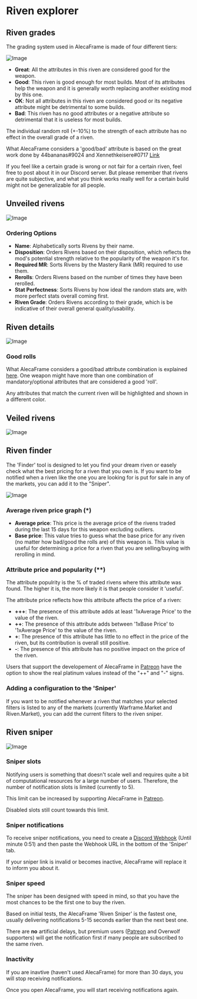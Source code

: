 # Riven explorer

## Riven grades

The grading system used in AlecaFrame is made of four different tiers:

![Image](./assets/RivenGrades.png)

- **Great**: All the attributes in this riven are considered good for the weapon.
- **Good**: This riven is good enough for most builds. Most of its attributes help the weapon and it is generally worth replacing another existing mod by this one.
- **OK**: Not all attributes in this riven are considered good or its negative attribute might be detrimental to some builds.
- **Bad**: This riven has no good attributes or a negative attribute so detrimental that it is useless for most builds.

The individual random roll (+-10%) to the strength of each attribute has no effect in the overall grade of a riven.

What AlecaFrame considers a 'good/bad' attribute is based on the great work done by 44bananas#9024 and Xennethkeisere#0717 [Link](https://docs.google.com/spreadsheets/d/1zbaeJBuBn44cbVKzJins_E3hTDpnmvOk8heYN-G8yy8)

If you feel like a certain grade is wrong or not fair for a certain riven, feel free to post about it in our Discord server. But please remember that rivens are quite subjective, and what you think works really well for a certain build might not be generalizable for all people.

## Unveiled rivens

![Image](./assets/UnveiledRivens.png)

### Ordering Options

- **Name**: Alphabetically sorts Rivens by their name.
- **Disposition**: Orders Rivens based on their disposition, which reflects the mod's potential strength relative to the popularity of the weapon it's for.
- **Required MR**: Sorts Rivens by the Mastery Rank (MR) required to use them.
- **Rerolls**: Orders Rivens based on the number of times they have been rerolled.
- **Stat Perfectness**: Sorts Rivens by how ideal the random stats are, with more perfect stats overall coming first.
- **Riven Grade**: Orders Rivens according to their grade, which is be indicative of their overall general quality/usability.

## Riven details

![Image](./assets/RivenDetails.png)

### Good rolls

What AlecaFrame considers a good/bad attribute combination is explained [here](#riven-grades).
One weapon might have more than one combination of mandatory/optional attributes that are considered a good 'roll'.

Any attributes that match the current riven will be highlighted and shown in a different color.

## Veiled rivens

![Image](./assets/VeiledRivens.png)

## Riven finder

The 'Finder' tool is designed to let you find your dream riven or easely check what the best pricing for a riven that you own is. If you want to be notified when a riven like the one you are looking for is put for sale in any of the markets, you can add it to the "Sniper".

![Image](./assets/RivenFinder.png)

### Average riven price graph (*)

- **Average price**: This price is the average price of the rivens traded during the last 15 days for this weapon excluding outliers.
- **Base price**: This value tries to guess what the base price for any riven (no matter how bad/good the rolls are) of this weapon is. This value is useful for determining a price for a riven that you are selling/buying with rerolling in mind.

### Attribute price and popularity (**)

The attribute populrity is the % of traded rivens where this attribute was found. The higher it is, the more likely it is that people consider it 'useful'.

The attribute price reflects how this attribute affects the price of a riven:
- **+++**: The presence of this attribute adds at least '1xAverage Price' to the value of the riven.
- **++**: The presence of this attribute adds between '1xBase Price' to '1xAverage Price' to the value of the riven.
- **+**: The presence of this attribute has little to no effect in the price of the riven, but its contribution is overall still positive.
- **-**: The presence of this attribute has no positive impact on the price of the riven.

Users that support the developement of AlecaFrame in [Patreon](https://www.patreon.com/AlecaFrame) have the option to show the real platinum values instead of the "++" and "-" signs.

### Adding a configuration to the 'Sniper'

If you want to be notified whenever a riven that matches your selected filters is listed to any of the markets (currently Warframe.Market and Riven.Market), you can add the current filters to the riven sniper.

## Riven sniper

![Image](./assets/RivenSniper.png)

### Sniper slots

Notifying users is something that doesn't scale well and requires quite a bit of computational resources for a large number of users. Therefore, the number of notification slots is limited (currently to 5).

This limit can be increased by supporting AlecaFrame in [Patreon](https://www.patreon.com/AlecaFrame).

Disabled slots still count towards this limit.

### Sniper notifications

To receive sniper notifications, you need to create a [Discord Webhook](https://www.youtube.com/watch?v=fKksxz2Gdnc) (Until minute 0:51) and then paste the Webhook URL in the bottom of the 'Sniper' tab.

If your sniper link is invalid or becomes inactive, AlecaFrame will replace it to inform you about it.

### Sniper speed

The sniper has been designed with speed in mind, so that you have the most chances to be the first one to buy the riven.

Based on initial tests, the AlecaFrame 'Riven Sniper' is the fastest one, usually delivering notifications 5-15 seconds earlier than the next best one.

There are **no** artificial delays, but premium users ([Patreon](https://www.patreon.com/AlecaFrame) and Overwolf supporters) will get the notification first if many people are subscribed to the same riven.

### Inactivity

If you are inavtive (haven't used AlecaFrame) for more than 30 days, you will stop receiving notifications.

Once you open AlecaFrame, you will start receiving notifications again.


